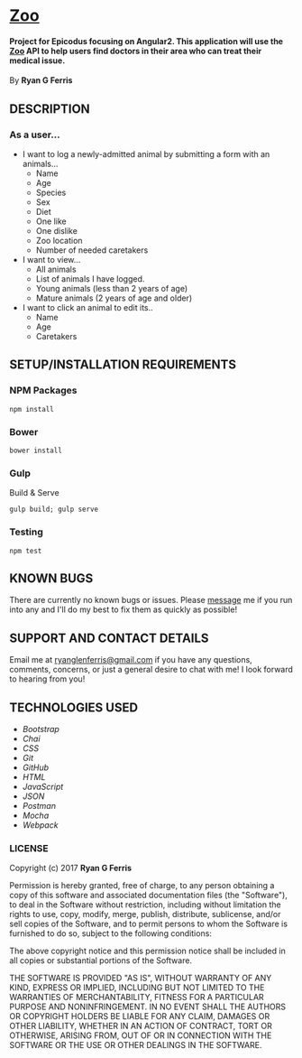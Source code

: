 # [Zoo](https://github.com/ryanglenferris/zoo.git)

#### Project for Epicodus focusing on Angular2. This application will use the [Zoo](https://github.com/ryanglenferris/zoo.git) API to help users find doctors in their area who can treat their medical issue.

By **Ryan G Ferris**

## DESCRIPTION
### As a user…
* I want to log a newly-admitted animal by submitting a form with an animals...
  * Name
  * Age
  * Species
  * Sex
  * Diet
  * One like
  * One dislike
  * Zoo location
  * Number of needed caretakers
* I want to view... 
  * All animals
  * List of animals I have logged.
  * Young animals (less than 2 years of age)
  * Mature animals (2 years of age and older)
* I want to click an animal to edit its..
  * Name
  * Age
  * Caretakers

## SETUP/INSTALLATION REQUIREMENTS

### NPM Packages
```
npm install
```
### Bower
```
bower install
```
### Gulp
Build & Serve
```
gulp build; gulp serve
```
### Testing
```
npm test
```
## KNOWN BUGS

There are currently no known bugs or issues. Please [message](mailto:ryanglenferris@gmail.com) me if you run into any and I'll do my best to fix them as quickly as possible!

## SUPPORT AND CONTACT DETAILS

Email me at [ryanglenferris@gmail.com](mailto:ryanglenferris@gmail.com) if you have any questions, comments, concerns, or just a general desire to chat with me! I look forward to hearing from you!

## TECHNOLOGIES USED

* _Bootstrap_
* _Chai_
* _CSS_
* _Git_
* _GitHub_
* _HTML_
* _JavaScript_
* _JSON_
* _Postman_
* _Mocha_
* _Webpack_

### LICENSE

Copyright (c) 2017 **Ryan G Ferris**

Permission is hereby granted, free of charge, to any person obtaining a copy of this software and associated documentation files (the "Software"), to deal in the Software without restriction, including without limitation the rights to use, copy, modify, merge, publish, distribute, sublicense, and/or sell copies of the Software, and to permit persons to whom the Software is furnished to do so, subject to the following conditions:

The above copyright notice and this permission notice shall be included in all copies or substantial portions of the Software.

THE SOFTWARE IS PROVIDED "AS IS", WITHOUT WARRANTY OF ANY KIND, EXPRESS OR IMPLIED, INCLUDING BUT NOT LIMITED TO THE WARRANTIES OF MERCHANTABILITY, FITNESS FOR A PARTICULAR PURPOSE AND NONINFRINGEMENT. IN NO EVENT SHALL THE AUTHORS OR COPYRIGHT HOLDERS BE LIABLE FOR ANY CLAIM, DAMAGES OR OTHER LIABILITY, WHETHER IN AN ACTION OF CONTRACT, TORT OR OTHERWISE, ARISING FROM, OUT OF OR IN CONNECTION WITH THE SOFTWARE OR THE USE OR OTHER DEALINGS IN THE SOFTWARE.
